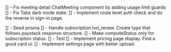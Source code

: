 [] - Fix meeting detail ChatMeeting component by adding usage limit guards
[] - Fix Tabs dark mode state.
[] - Implement route level auth check and do the reverse in sign-in page.

[] - Seed prisma
[] - Handle subscription.not_renew. Create type that follows paystack response structure.
[] - Make computeStatus only for subscription status.
[] - Test
[] - Implement pricing page display. Find a good card ui.
[] - Implement settings page with better upload.
